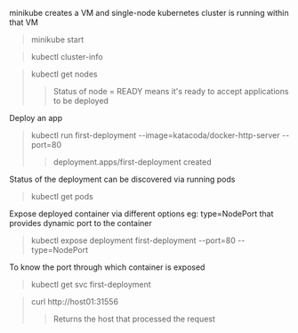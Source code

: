minikube creates a VM and single-node kubernetes cluster is running within that VM
> minikube start

> kubectl cluster-info

> kubectl get nodes
>> Status of node = READY means it's ready to accept applications to be deployed

Deploy an app

> kubectl run first-deployment --image=katacoda/docker-http-server --port=80
>> deployment.apps/first-deployment created

Status of the deployment can be discovered via running pods

> kubectl get pods

Expose deployed container via different options eg: type=NodePort that provides dynamic port to the container

> kubectl expose deployment first-deployment --port=80 --type=NodePort

To know the port through which container is exposed

> kubectl get svc first-deployment

> curl http://host01:31556
>> Returns the host that processed the request



